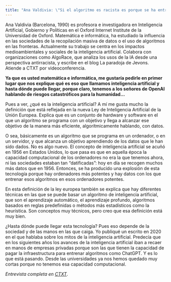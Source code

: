 ```yaml
---
title: "Ana Valdivia: \"Si el algoritmo es racista es porque se ha entrenado con datos racistas\""
---
```

Ana Valdivia (Barcelona, 1990) es profesora e investigadora en Inteligencia Artificial, Gobierno y Políticas en el Oxford Internet Institute de la Universidad de Oxford. Matemática e informática, ha estudiado la influencia en las sociedades de la recopilación masiva de datos o el uso de algoritmos en las fronteras. Actualmente su trabajo se centra en los impactos medioambientales y sociales de la inteligencia artificial. Colabora con organizaciones como AlgoRace, que analiza los usos de la IA desde una perspectiva antirracista, y escribe en el blog La paradoja de Jevons. Atiende a CTXT por videoconferencia.

**Ya que es usted matemática e informática, me gustaría pedirle en primer lugar que nos explique qué es eso que llamamos inteligencia artificial y hasta dónde puede llegar, porque claro, tenemos a los señores de OpenAI hablando de riesgos catastróficos para la humanidad...**

Pues a ver, ¿qué es la inteligencia artificial? A mí me gusta mucho la definición que está reflejada en la nueva Ley de Inteligencia Artificial de la Unión Europea. Explica que es un conjunto de hardware y software en el que un algoritmo se programa con un objetivo y llega a alcanzar ese objetivo de la manera más eficiente, algorítmicamente hablando, con datos.

O sea, básicamente es un algoritmo que se programa en un ordenador, o en un servidor, y que alcanza un objetivo aprendiendo de los datos que le han sido dados. No es algo nuevo. El concepto de inteligencia artificial se acuñó en 1956 en Estados Unidos, lo que pasa es que en aquella época la capacidad computacional de los ordenadores no era la que tenemos ahora, ni las sociedades estaban tan “datificadas”: hoy en día se recogen muchos más datos que en 1956. Entonces, se ha producido una explosión de esta tecnología porque hay ordenadores más potentes y hay datos con los que entrenar esos algoritmos en esos ordenadores potentes.

En esta definición de la ley europea también se explica que hay diferentes técnicas en las que se puede basar un algoritmo de inteligencia artificial, que son el aprendizaje automático, el aprendizaje profundo, algoritmos basados en reglas predefinidas o métodos más estadísticos como la heurística. Son conceptos muy técnicos, pero creo que esa definición está muy bien.

¿Hasta dónde puede llegar esta tecnología? Pues eso depende de la sociedad y de las manos en las que caiga. Yo publiqué un escrito en 2020 en el que hablaba sobre los mitos de la inteligencia artificial. Predecía que en los siguientes años los avances de la inteligencia artificial iban a recaer en manos de empresas privadas porque son las que tienen la capacidad de pagar la infraestructura para entrenar algoritmos como ChatGPT. Y es lo que está pasando. Desde las universidades ya nos hemos quedado muy cortas porque no tenemos esa capacidad computacional.

*Entrevista completa en [CTXT](https://ctxt.es/es/20240201/Politica/45542/Elena-de-sus-entrevista-Ana-Valdivia-investigadora-inteligencia-artificial-datos-sesgos.htm)*.
